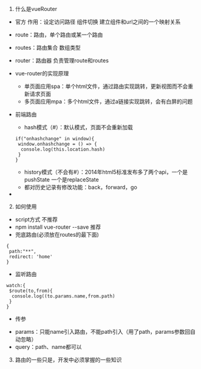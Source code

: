1. 什么是vueRouter
  * 官方 作用：设定访问路径  组件切换  建立组件和url之间的一个映射关系
  * route：路由，单个路由或某一个路由
  * routes：路由集合 数组类型
  * router：路由器  负责管理route和routes
  * vue-router的实现原理
    + 单页面应用spa：单个html文件，通过路由实现跳转，更新视图而不会重新请求页面
    + 多页面应用mpa：多个html文件，通过a链接实现跳转，会有白屏的问题
  * 前端路由
    + hash模式（#）：默认模式，页面不会重新加载

    ```
    if("onhashchange" in window){
     window.onhashchange = () => {
      console.log(this.location.hash)
     }
    }
    ```
   
    + history模式（不会有#）：2014年html5标准发布多了两个api，一个是pushState 一个是replaceState
    + 都对历史记录有修改功能：back，forward，go
  * 
2. 如何使用
 * script方式   不推荐
 * npm install vue-router --save  推荐
 * 兜底路由(必须放在routes的最下面)

  ```
  {
   path:"**",
   redirect: 'home'
  }
  ```
 
  * 监听路由

  ```
  watch:{
   $route(to,from){
    console.log((to.params.name,from.path)
   }
  }
  ```
  
  * 传参
   + params：只能name引入路由，不能path引入（用了path，params参数回自动忽略）
   + query：path、name都可以
   
 
3. 路由的一些只是，开发中必须掌握的一些知识
